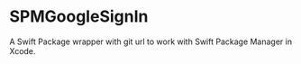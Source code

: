 # SPMGoogleSignIn

A Swift Package wrapper with git url to work with Swift Package Manager in Xcode.
